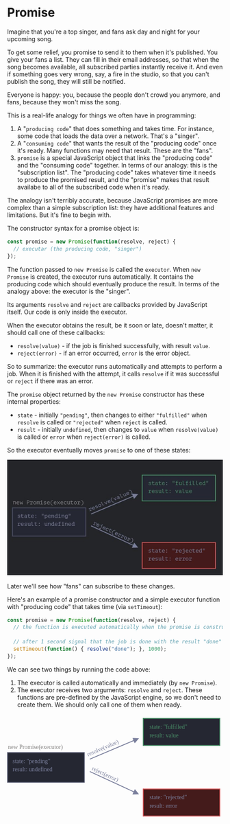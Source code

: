 # Promise

Imagine that you're a top singer, and fans ask day and night for your upcoming song.

To get some relief, you promise to send it to them when it's published. You give your fans a list. They can fill in their email addresses, so that when the song becomes available, all subscribed parties instantly receive it. And even if something goes very wrong, say, a fire in the studio, so that you can't publish the song, they will still be notified.

Everyone is happy: you, because the people don't crowd you anymore, and fans, because they won't miss the song.

This is a real-life analogy for things we often have in programming:

1. A "`producing code`" that does something and takes time. For instance, some code that loads the data over a network. That's a "singer".
2. A "`consuming code`" that wants the result of the "producing code" once it's ready. Many functions may need that result. These are the "fans".
3. `promise` is a special JavaScript object that links the "producing code" and the "consuming code" together. In terms of our analogy: this is the "subscription list". The "producing code" takes whatever time it needs to produce the promised result, and the "promise" makes that result availabe to all of the subscribed code when it's ready.

The analogy isn't terribly accurate, because JavaScript promises are more complex than a simple subscription list: they have additional features and limitations. But it's fine to begin with.

The constructor syntax for a promise object is:

```javascript
const promise = new Promise(function(resolve, reject) {
  // executar (the producing code, "singer")
});
```

The function passed to `new Promise` is called the `executor`. When `new Promise` is created, the executor runs automatically. It contains the producing code which should eventually produce the result. In terms of the analogy above: the executor is the "singer".

Its arguments `resolve` and `reject` are callbacks provided by JavaScript itself. Our code is only inside the executor.

When the executor obtains the result, be it soon or late, doesn't matter, it should call one of these callbacks:

* `resolve(value)` - if the job is finished successfully, with result `value`.
* `reject(error)` - if an error occurred, `error` is the error object.

So to summarize: the executor runs automatically and attempts to perform a job. When it is finished with the attempt, it calls `resolve` if it was successful or `reject` if there was an error.

The `promise` object returned by the `new Promise` constructor has these internal properties:

* `state` - initially `"pending"`, then changes to either `"fulfilled"` when `resolve` is called or `"rejected"` when `reject` is called.
* `result` - initially `undefined`, then changes to `value` when `resolve(value)` is called or `error` when `reject(error)` is called.

So the executor eventually moves `promise` to one of these states:

![Promise](../../../assets/promise.jpg)

Later we'll see how "fans" can subscribe to these changes.

Here's an example of a promise constructor and a simple executor function with "producing code" that takes time (via `setTimeout`):

```javascript
const promise = new Promise(function(resolve, reject) {
  // the function is executed automatically when the promise is constructed

  // after 1 second signal that the job is done with the result "done"
  setTimeout(function() { resolve("done"); }, 1000);
});
```

We can see two things by running the code above:

1. The executor is called automatically and immediately (by `new Promise`).
2. The executor receives two arguments: `resolve` and `reject`. These functions are pre-defined by the JavaScript engine, so we don't need to create them. We should only call one of them when ready.

<svg xmlns="http://www.w3.org/2000/svg" width="512" height="246" viewBox="0 0 512 246">
  <g id="promise" fill="none" fill-rule="evenodd" stroke="none" stroke-width="1">
    <g id="promise-resolve-reject.svg">
      <path id="Rectangle-1" fill="#252732" stroke="#4b4e65" stroke-width="2" d="M1 91h182v70H1z" /><text
        id="new-Promise(executor" fill="#82807f" font-family="PTMono-Regular, PT Mono" font-size="14"
        font-weight="normal">
        <tspan x="2" y="82">new Promise(executor)</tspan>
      </text><text id="state:-&quot;pending&quot;-res" fill="#7a7f9c" font-family="PTMono-Regular, PT Mono"
        font-size="14" font-weight="normal">
        <tspan x="13" y="115.432">state: "pending"</tspan>
        <tspan x="13" y="135.432">result: undefined</tspan>
      </text>
      <path id="Line" fill="#7a7f9c" fill-rule="nonzero"
        d="M196.51 134.673l.908.419 103.284 47.574 2.51-5.45L313 189.433l-15.644.5 2.509-5.45-103.283-47.574-.909-.418.837-1.817z" />
      <path id="Line-Copy" fill="#7a7f9c" fill-rule="nonzero"
        d="M297.38 56L313 57l-10.173 11.896-2.335-5.528-103.103 43.553-.921.39-.778-1.843.92-.39 103.104-43.552-2.334-5.527z" />
      <text id="resolve(value)" fill="#7a7f9c" font-family="PTMono-Regular, PT Mono" font-size="14" font-weight="normal"
        transform="rotate(-23 244.39 72.63)">
        <tspan x="185.59" y="77.13">resolve(value)</tspan>
      </text><text id="reject(error)" fill="#7a7f9c" font-family="PTMono-Regular, PT Mono" font-size="14"
        font-weight="normal" transform="rotate(25 251.634 150.64)">
        <tspan x="197.034" y="155.141">reject(error)</tspan>
      </text>
      <path id="Rectangle-1-Copy" fill="#252732" stroke="#498e67" stroke-width="2" d="M323 10h182v64H323z" /><text
        id="state:-&quot;fulfilled&quot;-r" fill="#498e67" font-family="PTMono-Regular, PT Mono" font-size="14"
        font-weight="normal">
        <tspan x="338" y="34.432">state: "fulfilled"</tspan>
        <tspan x="338" y="54.432">result: value</tspan>
      </text>
      <path id="Rectangle-1-Copy-3" fill="#441b1b" stroke="#d55759" stroke-width="2" d="M323 177h182v64H323z" /><text
        id="state:-&quot;rejected&quot;-re" fill="#7a7f9c" font-family="PTMono-Regular, PT Mono" font-size="14"
        font-weight="normal">
        <tspan x="338" y="201.432">state: "rejected"</tspan>
        <tspan x="338" y="221.432">result: error</tspan>
      </text>
    </g>
  </g>
</svg>